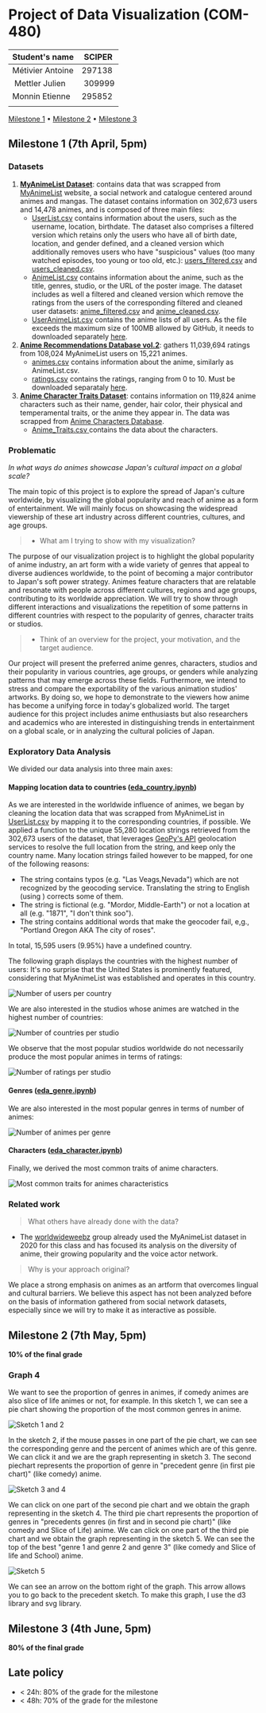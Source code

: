# Project of Data Visualization (COM-480)

| Student's name | SCIPER |
| -------------- | ------ |
| Métivier Antoine | 297138 |
| Mettler Julien | 309999 |
| Monnin Etienne | 295852 |
| | |

[Milestone 1](#milestone-1) • [Milestone 2](#milestone-2) • [Milestone 3](#milestone-3)

## Milestone 1 (7th April, 5pm)

### Datasets

1. **[MyAnimeList Dataset](https://www.kaggle.com/azathoth42/myanimelist)**: contains data that was scrapped from [MyAnimeList](https://myanimelist.net) website, a social network and catalogue centered around animes and mangas. The dataset contains information on 302,673 users and 14,478 animes, and is composed of three main files:
    - [UserList.csv](data/UserList.csv) contains information about the users, such as the username, location, birthdate. The dataset also comprises a filtered version which retains only the users who have all of birth date, location, and gender defined, and a cleaned version which additionally removes users who have "suspicious" values (too many watched episodes, too young or too old, etc.): [users_filtered.csv](data/users_filtered.csv) and [users_cleaned.csv](data/users_cleaned.csv).
    - [AnimeList.csv](data/AnimeList.csv) contains information about the anime, such as the title, genres, studio, or the URL of the poster image. The dataset includes as well a filtered and cleaned version which remove the ratings from the users of the corresponding filtered and cleaned user datasets: [anime_filtered.csv](data/anime_filtered.csv) and [anime_cleaned.csv](data/anime_cleaned.csv).
    - [UserAnimeList.csv](data/UserAnimeList.csv) contains the anime lists of all users. As the file exceeds the maximum size of 100MB allowed by GitHub, it needs to downloaded separately [here](https://www.kaggle.com/datasets/azathoth42/myanimelist?select=UserAnimeList.csv).
2. **[Anime Recommendations Database vol.2](https://www.kaggle.com/datasets/noiruuuu/anime-recommendations-database-vol2)**: gathers 11,039,694 ratings from 108,024 MyAnimeList users on 15,221 animes.
    - [animes.csv](data/animes.csv) contains information about the anime, similarly as AnimeList.csv.
    - [ratings.csv](data/ratings.csv) contains the ratings, ranging from 0 to 10. Must be downloaded separataly [here](https://www.kaggle.com/datasets/noiruuuu/anime-recommendations-database-vol2?select=ratings.csv).
3. **[Anime Character Traits Dataset](https://www.kaggle.com/datasets/mjrone/anime-character-traits-dataset?select=Anime_Triats.csv)**: contains information on 119,824 anime characters such as their name, gender, hair color, their physical and temperamental traits, or the anime they appear in. The data was scrapped from [Anime Characters Database](https://www.animecharactersdatabase.com). 
    - [Anime_Traits.csv ](data/Anime_Traits.csv) contains the data about the characters.



### Problematic
*In what ways do animes showcase Japan's cultural impact on a global scale?*

The main topic of this project is to explore the spread of Japan's culture worldwide, by visualizing the global popularity and reach of anime as a form of entertainment. We will mainly focus on showcasing the widespread viewership of these art industry across different countries, cultures, and age groups.

> - What am I trying to show with my visualization?

The purpose of our visualization project is to highlight the global popularity of anime industry, an art form with a wide variety of genres that appeal to diverse audiences worldwide, to the point of becoming a major contributor to Japan's soft power strategy. Animes feature characters that are relatable and resonate with people across different cultures, regions and age groups, contributing to its worldwide appreciation. We will try to show through different interactions and visualizations the repetition of some patterns in different countries with respect to the popularity of genres, character traits or studios.


> - Think of an overview for the project, your motivation, and the target audience.

Our project will present the preferred anime genres, characters, studios and their popularity in various countries, age groups, or genders while analyzing patterns that may emerge across these fields.
Furthermore, we intend to stress and compare the exportability of the various animation studios' artworks. 
By doing so, we hope to demonstrate to the viewers how anime has become a unifying force in today's globalized world.
The target audience for this project includes anime enthusiasts but also researchers and academics who are interested in distinguishing trends in entertainment on a global scale, or in analyzing the cultural policies of Japan.

### Exploratory Data Analysis
We divided our data analysis into three main axes:

#### **Mapping location data to countries ([eda_country.ipynb](/preprocessing/eda_country.ipynb))**

As we are interested in the worldwide influence of animes, we began by cleaning the location data that was scrapped from MyAnimeList in [UserList.csv](/data/UserList.csv) by mapping it to the corresponding countries, if possible. We applied a function to the unique 55,280 location strings retrieved from the 302,673 users of the dataset, that leverages [GeoPy's API](https://geopy.readthedocs.io/en/stable/#) geolocation services to resolve the full location from the string, and keep only the country name. Many location strings failed however to be mapped, for one of the following reasons:
- The string contains typos (e.g. "Las Veags,Nevada") which are not recognized by the geocoding service. Translating the string to English (using []()) corrects some of them.
- The string is fictional (e.g. "Mordor, Middle-Earth") or not a location at all (e.g. "1871", "I don't think soo").
- The string contains additional words that make the geocoder fail, e,g., "Portland Oregon AKA The city of roses".

In total, 15,595 users (9.95%) have a undefined country.

The following graph displays the countries with the highest number of users:
It's no surprise that the United States is prominently featured, considering that MyAnimeList was established and operates in this country.

![Number of users per country](/data/plots/country_num_users.png)

We are also interested in the studios whose animes are watched in the highest number of countries:

![Number of countries per studio](/data/plots/studio_num_countries.png)

We observe that the most popular studios worldwide do not necessarily produce the most popular animes in terms of ratings:

![Number of ratings per studio](/data/plots/studio_num_ratings.png)


#### **Genres ([eda_genre.ipynb](/preprocessing/eda_genre.ipynb))**
We are also interested in the most popular genres in terms of number of animes:

![Number of animes per genre](/data/plots/genre_num_animes.png)


#### **Characters ([eda_character.ipynb](/preprocessing/eda_character.ipynb))**
Finally, we derived the most common traits of anime characters. 

![Most common traits for animes characteristics](/data/plots/anime_characters_traits.png)


### Related work

> What others have already done with the data?

- The [worldwideweebz](https://github.com/com-480-data-visualization/com-480-project-worldwideweebz) group already used the MyAnimeList dataset in 2020 for this class and has focused its analysis on the diversity of anime, their growing popularity and the voice actor network.

> Why is your approach original?

We place a strong emphasis on animes as an artform that overcomes lingual and cultural barriers. We believe this aspect has not been analyzed before on the basis of information gathered from social network datasets, especially since we will try to make it as interactive as possible.


## Milestone 2 (7th May, 5pm)

**10% of the final grade**

### **Graph 4**
We want to see the proportion of genres in animes, if comedy animes are also slice of life animes or not, for example. In this sketch 1, we can see a pie chart showing the proportion of the most common genres in anime.

![Sketch 1 and 2](/reports/milestone2/sketches/graph4/sketch_1_2.png)

In the sketch 2, if the mouse passes in one part of the pie chart, we can see the corresponding genre and the percent of animes which are of this genre. We can click it and we are the graph representing in sketch 3. The second piechart represents the proportion of genre in "precedent genre (in first pie chart)" (like comedy) anime.

![Sketch 3 and 4](/reports/milestone2/sketches/graph4/sketch_3_4.png)

We can click on one part of the second pie chart and we obtain the graph representing in the sketch 4. The third pie chart represents the proportion of genres in "precedents genres (in first and in second pie chart)" (like comedy and Slice of Life) anime. We can click on one part of the third pie chart and we obtain the graph representing in the sketch 5. We can see the top of the best "genre 1 and genre 2 and genre 3" (like comedy and Slice of life and School) anime.

![Sketch 5](/reports/milestone2/sketches/graph4/sketch_5.png)

We can see an arrow on the bottom right of the graph. This arrow allows you to go back to the precedent sketch. To make this graph, I use the d3 library and svg library.
## Milestone 3 (4th June, 5pm)

**80% of the final grade**


## Late policy

- < 24h: 80% of the grade for the milestone
- < 48h: 70% of the grade for the milestone

